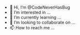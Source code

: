- 👋 Hi, I’m @CodeNeverHasBug
- 👀 I’m interested in ...
- 🌱 I’m currently learning ...
- 💞️ I’m looking to collaborate on ...
- 📫 How to reach me ...

<!---
CodeNeverHasBug/CodeNeverHasBug is a ✨ special ✨ repository because its `README.md` (this file) appears on your GitHub profile.
You can click the Preview link to take a look at your changes.
--->
